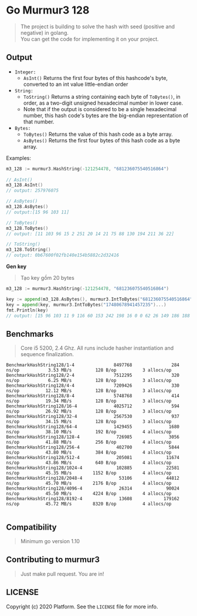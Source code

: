 Go Murmur3 128 
=== 

> The project is building to solve the hash with seed (positive and negative) in golang.  
> You can get the code for implementing it on your project.  

Output
---

* `Integer:` 
  * `AsInt()` Returns the first four bytes of this hashcode's byte, converted to an int value little-endian order  
* `String:` 
  * `ToString()` Returns a string containing each byte of `ToBytes()`, in order, as a two-digit unsigned hexadecimal number in lower case.
  * Note that if the output is considered to be a single hexadecimal number, this hash code's bytes are the big-endian representation of that number. 
* `Bytes:` 
  * `ToBytes()` Returns the value of this hash code as a byte array.
  * `AsBytes()` Returns the first four bytes of this hash code as a byte array.
  
Examples: 

```go
m3_128 := murmur3.HashString(-121254478, "681236075540516864")
 
// AsInt()
m3_128.AsInt() 
// output: 257976075

// AsBytes() 
m3_128.AsBytes() 
// output:[15 96 103 11]

// ToBytes() 
m3_128.ToBytes() 
// output: [11 103 96 15 2 251 20 14 21 75 88 130 194 211 36 22]

// ToString()
m3_128.ToString() 
// output: 0b67600f02fb140e154b5882c2d32416

```

**Gen key**  

> Tạo key gồm 20 bytes 

```go
m3_128 := murmur3.HashString(-121254478, "681236075540516864")

key := append(m3_128.AsBytes(), murmur3.IntToBytes("681236075540516864")...)
key = append(key, murmur3.IntToBytes("17480678941457235")...)
fmt.Println(key)
// output: [15 96 103 11 9 116 60 153 242 198 16 0 0 62 26 149 186 188 251 83]
```

Benchmarks
---

> Core i5 5200, 2.4 Ghz. All runs include hasher instantiation and sequence finalization.

```text
BenchmarkHashString128/1-4               8497768               284 ns/op           3.53 MB/s         128 B/op          3 allocs/op
BenchmarkHashString128/2-4               7512295               320 ns/op           6.25 MB/s         128 B/op          3 allocs/op
BenchmarkHashString128/4-4               7209426               330 ns/op          12.12 MB/s         128 B/op          3 allocs/op
BenchmarkHashString128/8-4               5748768               414 ns/op          19.34 MB/s         128 B/op          3 allocs/op
BenchmarkHashString128/16-4              4025712               594 ns/op          26.92 MB/s         128 B/op          3 allocs/op
BenchmarkHashString128/32-4              2567530               937 ns/op          34.15 MB/s         128 B/op          3 allocs/op
BenchmarkHashString128/64-4              1429455              1680 ns/op          38.10 MB/s         192 B/op          4 allocs/op
BenchmarkHashString128/128-4              726985              3056 ns/op          41.88 MB/s         256 B/op          4 allocs/op
BenchmarkHashString128/256-4              402700              5844 ns/op          43.80 MB/s         384 B/op          4 allocs/op
BenchmarkHashString128/512-4              205081             11674 ns/op          43.86 MB/s         640 B/op          4 allocs/op
BenchmarkHashString128/1024-4             102885             22581 ns/op          45.35 MB/s        1152 B/op          4 allocs/op
BenchmarkHashString128/2048-4              53106             44812 ns/op          45.70 MB/s        2176 B/op          4 allocs/op
BenchmarkHashString128/4096-4              26314             90024 ns/op          45.50 MB/s        4224 B/op          4 allocs/op
BenchmarkHashString128/8192-4              13608            179162 ns/op          45.72 MB/s        8320 B/op          4 allocs/op
     
```

Compatibility
---

> Minimum go version 1.10

Contributing to murmur3
---

> Just make pull request. You are in!

LICENSE 
---

Copyright (c) 2020 Platform. See the `LICENSE` file for more info.